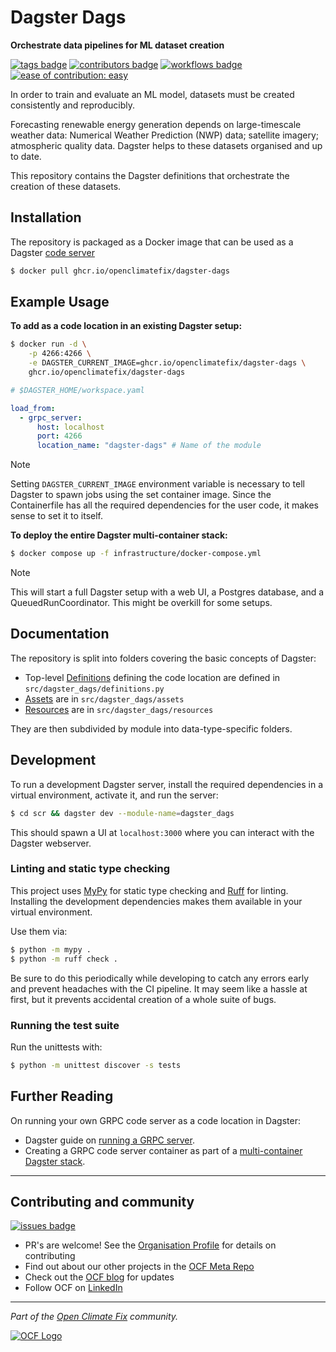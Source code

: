 # Dagster Dags

**Orchestrate data pipelines for ML dataset creation**

[![tags badge](https://img.shields.io/github/v/tag/openclimatefix/dagster-dags?include_prereleases&sort=semver&color=7BCDF3)](https://github.com/openclimatefix/dagster-dags/tags)
[![contributors badge](https://img.shields.io/github/contributors/openclimatefix/dagster-dags?color=FFFFFF)](https://github.com/openclimatefix/dagster-dags/graphs/contributors)
[![workflows badge](https://img.shields.io/github/actions/workflow/status/openclimatefix/dagster-dags/branch_ci.yml?branch=main&color=FFD053)](https://github.com/openclimatefix/dagster-dags/actions/workflows/branch_ci.yml)
[![ease of contribution: easy](https://img.shields.io/badge/ease%20of%20contribution:%20easy-32bd50)](https://github.com/openclimatefix/ocf-meta-repo?tab=readme-ov-file#overview-of-ocfs-nowcasting-repositories)

In order to train and evaluate an ML model, datasets must be created consistently and reproducibly.

Forecasting renewable energy generation depends on large-timescale weather data:
Numerical Weather Prediction (NWP) data; satellite imagery;
atmospheric quality data. Dagster helps to these datasets organised and up to date.

This repository contains the Dagster definitions that orchestrate the creation of these datasets.

## Installation

The repository is packaged as a Docker image that can be used as a Dagster
[code server](https://docs.dagster.io/concepts/code-locations/workspace-files#running-your-own-grpc-server)

```bash
$ docker pull ghcr.io/openclimatefix/dagster-dags
```

## Example Usage

**To add as a code location in an existing Dagster setup:**

```bash
$ docker run -d \
    -p 4266:4266 \
    -e DAGSTER_CURRENT_IMAGE=ghcr.io/openclimatefix/dagster-dags \
    ghcr.io/openclimatefix/dagster-dags
```

```yaml
# $DAGSTER_HOME/workspace.yaml

load_from:
  - grpc_server:
      host: localhost
      port: 4266
      location_name: "dagster-dags" # Name of the module
```

> [!Note]
> Setting `DAGSTER_CURRENT_IMAGE` environment variable is necessary to tell Dagster
> to spawn jobs using the set container image. Since the Containerfile has all the
> required dependencies for the user code, it makes sense to set it to itself.

**To deploy the entire Dagster multi-container stack:**

```bash
$ docker compose up -f infrastructure/docker-compose.yml
```

> [!Note]
> This will start a full Dagster setup with a web UI, a Postgres database,
> and a QueuedRunCoordinator. This might be overkill for some setups.

## Documentation

The repository is split into folders covering the basic concepts of Dagster:

- Top-level [Definitions](https://docs.dagster.io/concepts/code-locations) defining the code location are defined in `src/dagster_dags/definitions.py`
- [Assets](https://docs.dagster.io/concepts/assets/software-defined-assets) are in `src/dagster_dags/assets`
- [Resources](https://docs.dagster.io/concepts/resources#resources) are in `src/dagster_dags/resources`

They are then subdivided by module into data-type-specific folders.

## Development

To run a development Dagster server, install the required dependencies in a virtual environment,
activate it, and run the server:

```bash
$ cd scr && dagster dev --module-name=dagster_dags
```

This should spawn a UI at `localhost:3000` where you can interact with the Dagster webserver.

### Linting and static type checking

This project uses [MyPy](https://mypy.readthedocs.io/en/stable/) for static type checking
and [Ruff](https://docs.astral.sh/ruff/) for linting.
Installing the development dependencies makes them available in your virtual environment.

Use them via:

```bash
$ python -m mypy .
$ python -m ruff check .
```

Be sure to do this periodically while developing to catch any errors early
and prevent headaches with the CI pipeline. It may seem like a hassle at first,
but it prevents accidental creation of a whole suite of bugs.

### Running the test suite

Run the unittests with:

```bash
$ python -m unittest discover -s tests
```

## Further Reading

On running your own GRPC code server as a code location in Dagster:
- Dagster guide on [running a GRPC server](https://docs.dagster.io/concepts/code-locations/workspace-files#running-your-own-grpc-server).
- Creating a GRPC code server container as part of a [multi-container Dagster stack](https://docs.dagster.io/deployment/guides/docker#multi-container-docker-deployment).


---

## Contributing and community

[![issues badge](https://img.shields.io/github/issues/openclimatefix/dagster-dags?color=FFAC5F)](https://github.com/openclimatefixdagster-dags/issues?q=is%3Aissue+is%3Aopen+sort%3Aupdated-desc)

- PR's are welcome! See the [Organisation Profile](https://github.com/openclimatefix) for details on contributing
- Find out about our other projects in the [OCF Meta Repo](https://github.com/openclimatefix/ocf-meta-repo)
- Check out the [OCF blog](https://openclimatefix.org/blog) for updates
- Follow OCF on [LinkedIn](https://uk.linkedin.com/company/open-climate-fix)

<!-- ALL-CONTRIBUTORS-LIST:START - Do not remove or modify this section -->
<!-- prettier-ignore-start -->
<!-- markdownlint-disable -->

<!-- markdownlint-restore -->
<!-- prettier-ignore-end -->

<!-- ALL-CONTRIBUTORS-LIST:END -->

---

*Part of the [Open Climate Fix](https://github.com/orgs/openclimatefix/people) community.*

[![OCF Logo](https://cdn.prod.website-files.com/62d92550f6774db58d441cca/6324a2038936ecda71599a8b_OCF_Logo_black_trans.png)](https://openclimatefix.org)

